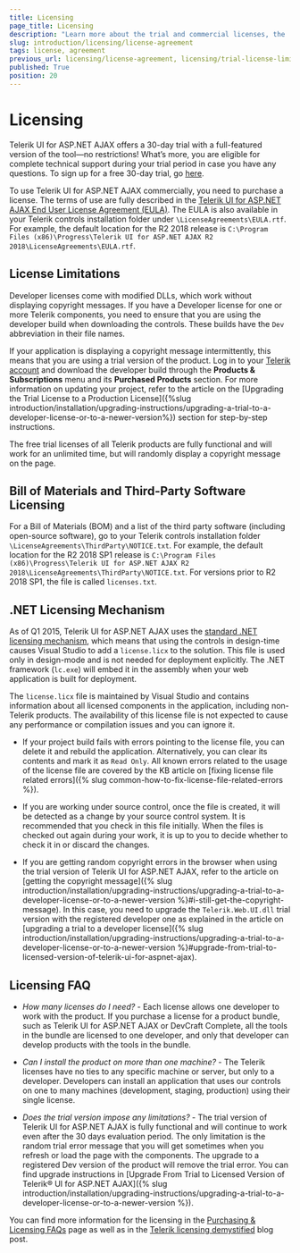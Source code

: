 ```yaml
---
title: Licensing
page_title: Licensing
description: "Learn more about the trial and commercial licenses, the .NET licensing mechanism, and the license limitations by Telerik UI for ASP.NET AJAX."
slug: introduction/licensing/license-agreement
tags: license, agreement
previous_url: licensing/license-agreement, licensing/trial-license-limitations, licensing/license-file
published: True
position: 20
---
```


# Licensing

Telerik UI for ASP.NET AJAX offers a 30-day trial with a full-featured version of the tool—no restrictions! What’s more, you are eligible for complete technical support during your trial period in case you have any questions. To sign up for a free 30-day trial, go [here](https://www.telerik.com/login-b/ui-for-asp.net-ajax#register).

To use Telerik UI for ASP.NET AJAX commercially, you need to purchase a license. The terms of use are fully described in the [Telerik UI for ASP.NET AJAX End User License Agreement (EULA)](https://www.telerik.com/purchase/license-agreement/aspnet-ajax). The EULA is also available in your Telerik controls installation folder under `\LicenseAgreements\EULA.rtf`. For example, the default location for the R2 2018 release is `C:\Program Files (x86)\Progress\Telerik UI for ASP.NET AJAX R2 2018\LicenseAgreements\EULA.rtf`.

## License Limitations

Developer licenses come with modified DLLs, which work without displaying copyright messages. If you have a Developer license for one or more Telerik components, you need to ensure that you are using the developer build when downloading the controls. These builds have the `Dev` abbreviation in their file names.

If your application is displaying a copyright message intermittently, this means that you are using a trial version of the product. Log in to your [Telerik account](https://www.telerik.com/account/default.aspx) and download the developer build through the **Products & Subscriptions** menu and its **Purchased Products** section. For more information on updating your project, refer to the article on  the [Upgrading the Trial License to a Production License]({%slug introduction/installation/upgrading-instructions/upgrading-a-trial-to-a-developer-license-or-to-a-newer-version%}) section for step-by-step instructions.

The free trial licenses of all Telerik products are fully functional and will work for an unlimited time, but will randomly display a copyright message on the page.

## Bill of Materials and Third-Party Software Licensing

For a Bill of Materials (BOM) and a list of the third party software (including open-source software), go to your Telerik controls installation folder `\LicenseAgreements\ThirdParty\NOTICE.txt`. For example, the default location for the R2 2018 SP1 release is `C:\Program Files (x86)\Progress\Telerik UI for ASP.NET AJAX R2 2018\LicenseAgreements\ThirdParty\NOTICE.txt`. For versions prior to R2 2018 SP1, the file is called `licenses.txt`.

## .NET Licensing Mechanism

As of Q1 2015, Telerik UI for ASP.NET AJAX uses the [standard .NET licensing mechanism](https://docs.microsoft.com/bg-bg/dotnet/framework/tools/lc-exe-license-compiler), which means that using the controls in design-time causes Visual Studio to add a `license.licx` to the solution.	This file is used only in design-mode and is not needed for deployment explicitly. The .NET framework (`lc.exe`) will	embed it in the assembly when your web application is built for deployment.

The `license.licx` file is maintained by Visual Studio and contains information about all licensed components in the application, including non-Telerik products. The availability of this license file is not expected to cause any performance or compilation issues and you can ignore it.

* If your project build fails with errors pointing to the license file, you can delete it and rebuild the application. Alternatively, you can clear its contents and mark it as `Read Only`. All known errors related to the usage of the license file are covered by the KB article on [fixing license file related errors]({% slug common-how-to-fix-license-file-related-errors %}).

* If you are working under source control, once the file is created, it will be detected as a change by your source control system. It is recommended that you check in this file initially. When the files is checked out again during your work,	it is up to you to decide whether to check it in or discard the changes.

* If you are getting random copyright errors in the browser when using the trial version of Telerik UI for ASP.NET AJAX, refer to the article on [getting the copyright message]({% slug introduction/installation/upgrading-instructions/upgrading-a-trial-to-a-developer-license-or-to-a-newer-version %}#i-still-get-the-copyright-message). In this case, you need to upgrade the `Telerik.Web.UI.dll` trial version with the registered developer one as explained in the article on [upgrading a trial to a developer license]({% slug introduction/installation/upgrading-instructions/upgrading-a-trial-to-a-developer-license-or-to-a-newer-version %}#upgrade-from-trial-to-licensed-version-of-telerik-ui-for-aspnet-ajax).

## Licensing FAQ

* *How many licenses do I need?* - Each license allows one developer to work with the product. If you purchase a license for a product bundle, such as Telerik UI for ASP.NET AJAX or DevCraft Complete, all the tools in the bundle are licensed to one developer, and only that developer can develop products with the tools in the bundle.

* *Can I install the product on more than one machine?* - The Telerik licenses have no ties to any specific machine or server, but only to a developer. Developers can install an application that uses our controls on one to many machines (development, staging, production) using their single license.

* *Does the trial version impose any limitations?* - The trial version of Telerik UI for ASP.NET AJAX is fully functional and will continue to work even after the 30 days evaluation period. The only limitation is the random trial error message that you will get sometimes when you refresh or load the page with the components. The upgrade to a registered Dev version of the product will remove the trial error. You can find upgrade instructions in [Upgrade From Trial to Licensed Version of Telerik® UI for ASP.NET AJAX]({% slug introduction/installation/upgrading-instructions/upgrading-a-trial-to-a-developer-license-or-to-a-newer-version %}).

You can find more information for the licensing in the [Purchasing & Licensing FAQs](https://www.telerik.com/purchase/faq/licensing-purchasing) page as well as in the [Telerik licensing demystified](https://www.telerik.com/blogs/telerik-licensing-demystified) blog post.



 
